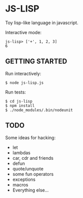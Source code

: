# JS-LISP

Toy lisp-like language in javascript.

Interactive mode:

    js-lisp> ['+', 1, 2, 3]
    6

## GETTING STARTED

Run interactively:

    $ node js-lisp.js

Run tests:

    $ cd js-lisp
    $ npm install
    $ ./node_modules/.bin/nodeunit

## TODO

Some ideas for hacking:

* let
* lambdas
* car, cdr and friends
* defun
* quote/unquote
* some fun operators
* exceptions
* macros
* Everything else...
